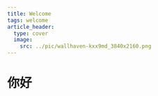 ```yaml
---
title: Welcome
tags: welcome
article_header:
  type: cover
  image: 
    src: ../pic/wallhaven-kxx9md_3840x2160.png
---
```

# 你好
